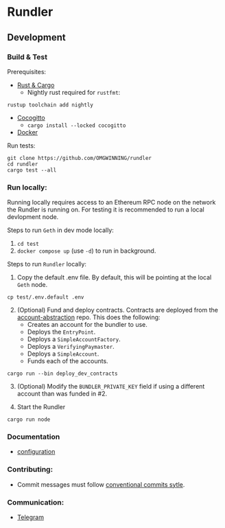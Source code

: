 # Rundler

## Development

### Build & Test

Prerequisites:

* [Rust & Cargo](https://rustup.rs/)
    * Nightly rust required for `rustfmt`:
```
rustup toolchain add nightly
```
* [Cocogitto](https://github.com/cocogitto/cocogitto)
    * `cargo install --locked cocogitto`
* [Docker](https://docs.docker.com/engine/install/)

Run tests:
```
git clone https://github.com/OMGWINNING/rundler
cd rundler
cargo test --all
```

### Run locally:

Running locally requires access to an Ethereum RPC node on the network the Rundler is running on. For testing it is recommended to run a local devlopment node.

Steps to run `Geth` in dev mode locally:

1. `cd test`
2. `docker compose up` (use `-d`) to run in background.

Steps to run `Rundler` locally:

1. Copy the default .env file. By default, this will be pointing at the local `Geth` node.
```
cp test/.env.default .env
```

2. (Optional) Fund and deploy contracts. Contracts are deployed from the [account-abstraction](https://github.com/eth-infinitism/account-abstraction) repo. This does the following: 
    * Creates an account for the bundler to use.
    * Deploys the `EntryPoint`.
    * Deploys a `SimpleAccountFactory`.
    * Deploys a `VerifyingPaymaster`.
    * Deploys a `SimpleAccount`.
    * Funds each of the accounts.
```
cargo run --bin deploy_dev_contracts
```

3. (Optional) Modify the `BUNDLER_PRIVATE_KEY` field if using a different account than was funded in #2.

4. Start the Rundler
```
cargo run node
```

### Documentation

- [configuration](docs/config.md)

### Contributing:

* Commit messages must follow [conventional commits sytle](https://www.conventionalcommits.org/en/v1.0.0/).

### Communication:
- [Telegram](https://t.me/+F_xS9IVOdJZmZjQx)
